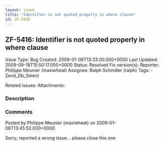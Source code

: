 ```yaml
---
layout: issue
title: "Identifier is not quoted properly in where clause"
id: ZF-5416
---
```


ZF-5416: Identifier is not quoted properly in where clause
----------------------------------------------------------

 Issue Type: Bug Created: 2009-01-06T13:33:00.000+0000 Last Updated: 2009-09-18T15:50:17.000+0000 Status: Resolved Fix version(s): 
 Reporter:  Philippe Meunier (maxiwheat)  Assignee:  Ralph Schindler (ralph)  Tags: - Zend\_Db\_Select
 
 Related issues: 
 Attachments: 
### Description

 

 

### Comments

Posted by Philippe Meunier (maxiwheat) on 2009-01-06T13:45:52.000+0000

Sorry, reported a wrong issue... please close this one

 

 